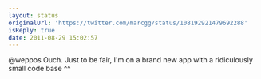 ```yaml
---
layout: status
originalUrl: 'https://twitter.com/marcgg/status/108192921479692288'
isReply: true
date: 2011-08-29 15:02:57
---
```


@weppos Ouch. Just to be fair, I'm on a brand new app with a ridiculously small code base ^^
